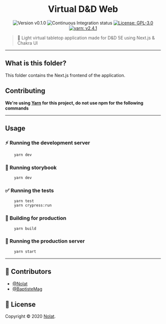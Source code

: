 <p align="center">
  <h1 align="center">Virtual D&D Web</h1>
</p>

<p align="center">
  <img alt="Version v0.1.0" src="https://img.shields.io/static/v1?label=version&message=v0.1.0&color=black&style=for-the-badge">
  <img alt="Continuous Integration status" src="https://img.shields.io/github/workflow/status/Nolat/virtual-dnd/ci-web?label=CI&style=for-the-badge">
  <a href="https://github.com/Nolat/virtual-dnd/blob/main/LICENSE" target="_blank">
    <img alt="License: GPL-3.0" src="https://img.shields.io/github/license/Nolat/virtual-dnd?color=33CC12&style=for-the-badge" target="_blank" />
  </a>
  <a href="https://yarnpkg.com/" target="_blank">
    <img alt="yarn: v2.4.1" src="https://img.shields.io/static/v1?label=yarn&message=v2.4.1&color=blue&style=for-the-badge" target="_blank" />
  </a>
</p>

> 🎲 Light virtual tabletop application made for D&D 5E using Next.js & Chakra UI

---

## What is this folder?

This folder contains the Next.js frontend of the application.

## Contributing

**We're using [Yarn](https://yarnpkg.com/) for this project, do not use npm for the following commands**

---

## Usage

### ⚡️ Running the development server

```bash
    yarn dev
```

### 📕 Running storybook

```bash
    yarn dev
```

### ✅ Running the tests

```bash
    yarn test
    yarn crypress:run
```

### 👷 Building for production

```bash
    yarn build
```

### 🚀 Running the production server

```bash
    yarn start
```

---

## 👥 Contributors

- [@Nolat](https://github.com/Nolat)
- [@BaptisteMag](https://github.com/BaptisteMag)

## 📝 License

Copyright © 2020 [Nolat](https://github.com/Nolat/virtual-dnd/blob/main/LICENSE).
